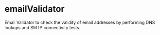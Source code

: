 # emailValidator
Email Validator to check the validity of email addresses by performing DNS lookups and SMTP connectivity tests.
